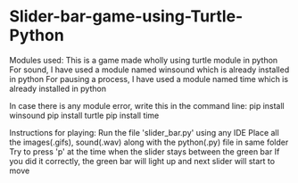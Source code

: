 # Slider-bar-game-using-Turtle-Python


Modules used:
This is a game made wholly using turtle module in python 
For sound, I have used a module named winsound which is already installed in python
For pausing a process, I have used a module named time which is already installed in python

In case there is any module error, write this in the command line:
pip install winsound
pip install turtle
pip install time

Instructions for playing:
Run the file 'slider_bar.py' using any IDE
Place all the images(.gifs), sound(.wav) along with the python(.py) file in same folder
Try to press 'p' at the time when the slider stays between the green bar
If you did it correctly, the green bar will light up and next slider will start to move

